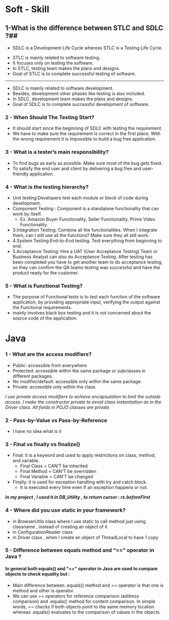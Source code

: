 <!-- Headings -->
# Soft - Skill
## 1-What is the difference between STLC and SDLC ?##
*  SDLC is a Development Life Cycle whereas STLC is a Testing Life Cycle.
- STLC is mainly related to software testing.
- It focuses only on testing the software.
- In STLC, testing team makes the plans and designs.
- Goal of STLC is to complete successful testing of software.
---------------------------------------------------------
- SDLC is mainly related to software development.
- Besides, development other phases like testing is also included.
- In SDLC, development team makes the plans and designs.
- Goal of SDLC is to complete successful development of software.

### 2 - When Should The Testing Start?

- It should start since the beginning of SDLC with testing the requirement.
- We have to make sure the requirement is correct in the first place. 
With the wrong requirement it is impossible to build a bug free application.
  
### 3 - What is a tester’s main responsibility?
- To find bugs as early as possible. Make sure most of the bug gets fixed. 
- To satisfy the end user and client by delivering a bug free and user-friendly application. 

### 4 - What is the testing hierarchy?
- Unit testing:Developers test each module or block of code during development. 
- Component Testing : Component is a standalone functionality that can work by itself. 
  - Ex. Amazon Buyer Functionality, Seller Functionality, Prime Video Functionality. 
- 3.Integration Testing: Combine all the functionalities. When I integrate them, can I still use all the functions? Make sure they all still work.
- 4.System Testing:End-to-End testing. Test everything from beginning to end. 
- 5.Acceptance Testing: Hire a UAT (User Acceptance Testing) Team or Business Analyst can also do Acceptance Testing.
 After testing has been completed you have to get another team to do acceptance testing, so they can confirm the QA teams testing was successful and have the product ready for the customer.

### 5 - What is Functional Testing?
- The purpose of Functional tests is to test each function of the software application, by providing appropriate input, verifying the output against the Functional requirements.
- mainly involves black box testing and it is not concerned about the source code of the application.

# Java
### 1 - What are the access modifiers?
- Public: accessible from everywhere 
- Protected: accessible within the same package or subclasses in different packages. 
- No modifier/default: accessible only within the same package. 
- Private: accessible only within the class.

*I use private access modifiers to achieve encapsulation to limit the outside access. I make the constructor private to avoid class instantiation as in the Driver class. All fields in POJO classes are private.*

### 2 - Pass-by-Value vs Pass-by-Reference
- I have no idea what is it

### 3 - Final vs finally vs finalize()
- Final: it is a keyword and used to apply restrictions on class, method, and variable. 
  - Final Class = CAN’T be inherited 
  - Final Method = CAN’T be overridden
  - Final Variable = CAN’T be changed 
- Finally: it is used for exception handling with try and catch block. 
  - It is executed every time even if an exception happens or not.
  
**_In my project , I used it in DB_Utility , to return cursor : rs.beforeFirst_**
### 4 - Where did you use static in your framework?
- in BrowserUtils class where I use static to call method just using classname , instead of creating an object of it
- in ConfigurationReader class
- in Driver class , when I create an object of ThreadLocal to have 1 copy
### 5 - Difference between equals method and “==” operator in Java ?
#### In general both equals() and “==” operator in Java are used to compare objects to check equality but :
- Main difference between .equals() method and == operator is that one is method and other is operator. 
- We can use == operators for reference comparison (address comparison) and .equals() method for content comparison. In simple words, == checks if both objects point to the same memory location whereas .equals() evaluates to the comparison of values in the objects.
